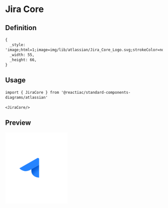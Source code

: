 # Jira Core

## Definition

```
{
  _style: 'image;html=1;image=img/lib/atlassian/Jira_Core_Logo.svg;strokeColor=none;',
  _width: 55,
  _height: 66,
}
```

## Usage

```
import { JiraCore } from '@reactiac/standard-components-diagrams/atlassian'

<JiraCore/>
```

## Preview

<img src="./jira-core.png" width="200"/>
